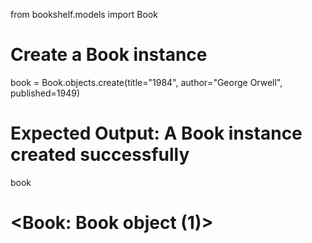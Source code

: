 from bookshelf.models import Book

# Create a Book instance

book = Book.objects.create(title="1984", author="George Orwell", published=1949)

# Expected Output: A Book instance created successfully

book

# <Book: Book object (1)>
